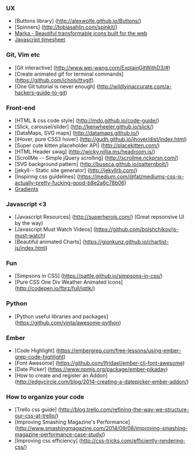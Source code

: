 ### UX

* [Buttons library] (http://alexwolfe.github.io/Buttons/)
* [Spinners] (http://tobiasahlin.com/spinkit/)
* [Marka - Beautiful transformable icons built for the web](https://github.com/fians/marka)
* [Javascript timesheet](http://sbstjn.github.io/timesheet.js/)

### Git, Vim etc

* [Git interactive] (http://www.wei-wang.com/ExplainGitWithD3/#)
* [Create animated gif for terminal commands] (https://github.com/icholy/ttygif)
* [One Git tutorial is never enough] (http://wildlyinaccurate.com/a-hackers-guide-to-git)

### Front-end

* [HTML & css code style] (http://mdo.github.io/code-guide/)
* [Slick, carousel/slider] (http://kenwheeler.github.io/slick/)
* [DataMaps, SVG maps] (http://datamaps.github.io/)
* [iHover, pure CSS3 hover] (http://gudh.github.io/ihover/dist/index.html)
* [Super cute kitten placeholder API] (http://placekitten.com/)
* [HTML Header swag] (http://wicky.nillia.ms/headroom.js/)
* [ScrollMe -- Simple jQuery scrolling] (http://scrollme.nckprsn.com/)
* [SVG background pattern] (http://buseca.github.io/patternbolt/)
* [jekyll-- Static site generator] (http://jekyllrb.com/)
* [Inspiring css guidelines] (https://medium.com/@fat/mediums-css-is-actually-pretty-fucking-good-b8e2a6c78b06)
* [Gradients](http://uigradients.com/)

### Javascript <3

* [Javascript Resources] (http://superherojs.com/) 
(Great repsonsive UI by the way)
* [Javascript Must Watch Videos] (https://github.com/bolshchikov/js-must-watch)
* [Beautiful animated Charts] (https://gionkunz.github.io/chartist-js/index.html)

### Fun

* [Simpsons in CSS] (https://pattle.github.io/simpsons-in-css/)
* [Pure CSS One Div Weather Animated Icons] (http://codepen.io/fbrz/full/iqtlk/)

### Python

* [Python useful libraries and packages] (https://github.com/vinta/awesome-python)


### Ember

* [Code Highlight] (https://embergrep.com/free-lessons/using-ember-grep-code-highlight)
* [Font Awesome] (https://github.com/lfridael/ember-cli-font-awesome)
* [Date Picker] (https://www.npmjs.org/package/ember-pikaday)
* [How to create and register an Addon] (http://edgycircle.com/blog/2014-creating-a-datepicker-ember-addon/)

###  How to organize your code

* [Trello css guide] (http://blog.trello.com/refining-the-way-we-structure-our-css-at-trello/)
* [Improving Smashing Magazine's Performance] (http://www.smashingmagazine.com/2014/09/08/improving-smashing-magazine-performance-case-study/)
* [Improving css efficiency] (http://css-tricks.com/efficiently-rendering-css/)
